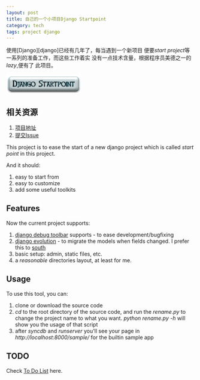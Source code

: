 ```yaml
---
layout: post
title: 自己的一个小项目Django Startpoint
category: tech
tags: project django
---
```


使用[Django][django]已经有几年了，每当遇到一个新项目
便要*start project*等一系列的准备工作，而这些工作着实
没有一点技术含量，根据程序员美德之一的*lazy*,便有了
此项目。

![django startpoint logo](/assets/images/django_startpoint.png)

## 相关资源

1. [项目地址 ][project_path]
2. [提交Issue][report_issues]


This project is to ease the start of a new django project which is called *start point* in this project.

And it should:

1. easy to start from
2. easy to customize
3. add some useful toolkits

## Features

Now the current project supports:

1. [django debug toolbar][debug_toolbar] supports - to ease development/bugfixing
2. [django evolution][evolution] - to migrate the models when fields changed. I prefer this to [south][south]
3. basic setup: admin, static files, etc.
4. a *reasonable* directories layout, at least for me.

## Usage

To use this tool, you can:

1. clone or download the source code
2. *cd* to the root directory of the source code, and run the *rename.py* to change the project name to what you want.
   *python rename.py -h* will show you the usage of that script
3. after *syncdb* and *runserver* you'll see your page in *http://localhost:8000/sample/* for the builtin sample app


## TODO

Check [To Do List][todo] here.


[debug_toolbar]:https://github.com/robhudson/django-debug-toolbar
[evolution]:http://code.google.com/p/django-evolution/
[south]: http://south.aeracode.org/
[todo]: https://github.com/towerjoo/django_startpoint/issues?labels=TODO&page=1&state=open
[report_issues]:https://github.com/towerjoo/django_startpoint/issues?state=open 
[project_path]: https://github.com/towerjoo/django_startpoint 
